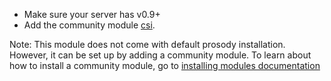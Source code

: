 * Make sure your server has v0.9+
* Add the community module [csi](https://modules.prosody.im/mod_csi).

Note: This module does not come with default prosody installation.
However, it can be set up by adding a community module.
To learn about how to install a community module, go to [installing modules documentation](https://prosody.im/doc/installing_modules)
